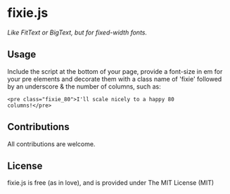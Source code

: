 # fixie.js
*Like FitText or BigText, but for fixed-width fonts.*

## Usage
Include the script at the bottom of your page, provide a font-size in em for your pre elements and decorate them with a class name of 'fixie' followed by an underscore & the number of columns, such as:

  <code>&lt;pre class=&quot;fixie_80&quot;&gt;I&apos;ll scale nicely to a happy 80 columns!&lt;/pre&gt;</code>

## Contributions

All contributions are welcome.

## License

fixie.js is free (as in love), and is provided under The MIT License (MIT)
